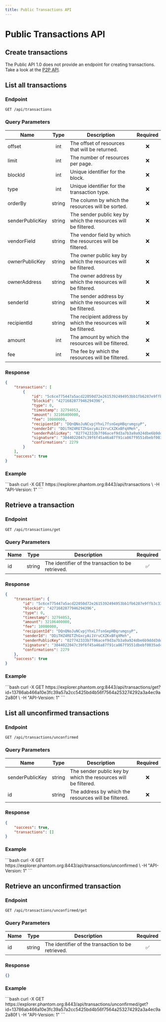 ```yaml
---
title: Public Transactions API
---
```


# Public Transactions API

## Create transactions

The Public API 1.0 does not provide an endpoint for creating transactions. Take a look at the [P2P API](/api/p2p/).

## List all transactions

### Endpoint

```
GET /api/transactions
```

### Query Parameters

| Name            | Type   | Description                                                    | Required |
|-----------------|:------:|----------------------------------------------------------------|:--------:|
| offset          | int    | The offset of resources that will be returned.                 | :x:      |
| limit           | int    | The number of resources per page.                              | :x:      |
| blockId         | int    | Unique identifier for the block.                               | :x:      |
| type            | int    | Unique identifier for the transaction type.                    | :x:      |
| orderBy         | string | The column by which the resources will be sorted.              | :x:      |
| senderPublicKey | string | The sender public key by which the resources will be filtered. | :x:      |
| vendorField     | string | The vendor field by which the resources will be filtered.      | :x:      |
| ownerPublicKey  | string | The owner public key by which the resources will be filtered.  | :x:      |
| ownerAddress    | string | The owner address by which the resources will be filtered.     | :x:      |
| senderId        | string | The sender address by which the resources will be filtered.    | :x:      |
| recipientId     | string | The recipient address by which the resources will be filtered. | :x:      |
| amount          | int    | The amount by which the resources will be filtered.            | :x:      |
| fee             | int    | The fee by which the resources will be filtered.               | :x:      |

### Response

```json
{
    "transactions": [
        {
            "id": "5c6ce775447a5acd22050d72e2615392494953bb1fb6287e9ffb3c33eaeb79aa",
            "blockid": "4271682877946294396",
            "type": 0,
            "timestamp": 32794053,
            "amount": 32106400000,
            "fee": 10000000,
            "recipientId": "DQnQNoJuNCvpjYhxL7fsnGepHBqrumgsyP",
            "senderId": "DDiTHZ4RETZhGxcyAi1VruCXZKxBFqXMeh",
            "senderPublicKey": "027742333b7f06acef9d3a7b3a9a924dbe6b9ddd3dd164c808546cacd49f6e8682",
            "signature": "3044022047c39f6f45a46a87f91ca867f9551dbebf0035adcfcbdc1370222c7a1517fc0002206fb5ecc10460e0352a8b626a508e2fcc76e39e490b0a2581dd772ebc8079696e",
            "confirmations": 2279
        }
    ],
    "success": true
}
```

### Example

<request-example>
```bash
curl -X GET https://explorer.phantom.org:8443/api/transactions \
  -H "API-Version: 1"
```
</request-example>

## Retrieve a transaction

### Endpoint

```
GET /api/transactions/get
```

### Query Parameters

| Name | Type   | Description                                        | Required           |
|------|:------:|----------------------------------------------------|:------------------:|
| id   | string | The identifier of the transaction to be retrieved. | :white_check_mark: |

### Response

```json
{
    "transaction": {
        "id": "5c6ce775447a5acd22050d72e2615392494953bb1fb6287e9ffb3c33eaeb79aa",
        "blockid": "4271682877946294396",
        "type": 0,
        "timestamp": 32794053,
        "amount": 32106400000,
        "fee": 10000000,
        "recipientId": "DQnQNoJuNCvpjYhxL7fsnGepHBqrumgsyP",
        "senderId": "DDiTHZ4RETZhGxcyAi1VruCXZKxBFqXMeh",
        "senderPublicKey": "027742333b7f06acef9d3a7b3a9a924dbe6b9ddd3dd164c808546cacd49f6e8682",
        "signature": "3044022047c39f6f45a46a87f91ca867f9551dbebf0035adcfcbdc1370222c7a1517fc0002206fb5ecc10460e0352a8b626a508e2fcc76e39e490b0a2581dd772ebc8079696e",
        "confirmations": 2279
    },
    "success": true
}
```

### Example

<request-example>
```bash
curl -X GET https://explorer.phantom.org:8443/api/transactions/get?id=13786ab466a10e3fc39a57a2cc5425bd4b56f7564a253274292a3a4ec9a2a80f \
  -H "API-Version: 1"
```
</request-example>

## List all unconfirmed transactions

### Endpoint

```
GET /api/transactions/unconfirmed
```

### Query Parameters

| Name            | Type   | Description                                                    | Required        |
|-----------------|:------:|----------------------------------------------------------------|:---------------:|
| senderPublicKey | string | The sender public key by which the resources will be filtered. | :x:             |
| id              | string | The address by which the resources will be filtered.           | :x:             |

### Response

```json
{
    "success": true,
    "transactions": []
}
```

### Example

<request-example>
```bash
curl -X GET https://explorer.phantom.org:8443/api/transactions/unconfirmed \
  -H "API-Version: 1"
```
</request-example>

## Retrieve an unconfirmed transaction

### Endpoint

```
GET /api/transactions/unconfirmed/get
```

### Query Parameters

| Name | Type   | Description                                        | Required           |
|------|:------:|----------------------------------------------------|:------------------:|
| id   | string | The identifier of the transaction to be retrieved. | :white_check_mark: |

### Response

```json
{}
```

### Example

<request-example>
```bash
curl -X GET https://explorer.phantom.org:8443/api/transactions/unconfirmed/get?id=13786ab466a10e3fc39a57a2cc5425bd4b56f7564a253274292a3a4ec9a2a80f \
  -H "API-Version: 1"
```
</request-example>
